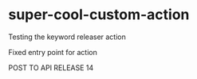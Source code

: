 # super-cool-custom-action

Testing the keyword releaser action

Fixed entry point for action 

POST TO API RELEASE 14
